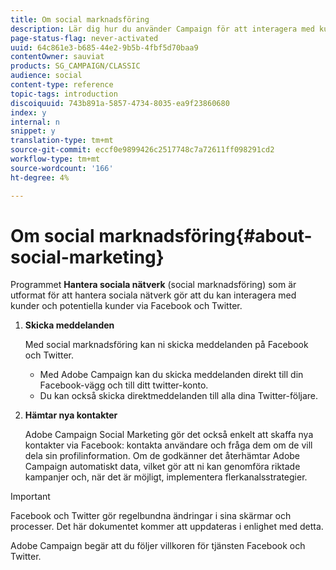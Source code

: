 ```yaml
---
title: Om social marknadsföring
description: Lär dig hur du använder Campaign för att interagera med kunder via Facebook och Twitter.
page-status-flag: never-activated
uuid: 64c861e3-b685-44e2-9b5b-4fbf5d70baa9
contentOwner: sauviat
products: SG_CAMPAIGN/CLASSIC
audience: social
content-type: reference
topic-tags: introduction
discoiquuid: 743b891a-5857-4734-8035-ea9f23860680
index: y
internal: n
snippet: y
translation-type: tm+mt
source-git-commit: eccf0e9899426c2517748c7a72611ff098291cd2
workflow-type: tm+mt
source-wordcount: '166'
ht-degree: 4%

---
```



# Om social marknadsföring{#about-social-marketing}

Programmet **Hantera sociala nätverk** (social marknadsföring) som är utformat för att hantera sociala nätverk gör att du kan interagera med kunder och potentiella kunder via Facebook och Twitter.

1. **Skicka meddelanden**

   Med social marknadsföring kan ni skicka meddelanden på Facebook och Twitter.

   * Med Adobe Campaign kan du skicka meddelanden direkt till din Facebook-vägg och till ditt twitter-konto.
   * Du kan också skicka direktmeddelanden till alla dina Twitter-följare.

1. **Hämtar nya kontakter**

   Adobe Campaign Social Marketing gör det också enkelt att skaffa nya kontakter via Facebook: kontakta användare och fråga dem om de vill dela sin profilinformation. Om de godkänner det återhämtar Adobe Campaign automatiskt data, vilket gör att ni kan genomföra riktade kampanjer och, när det är möjligt, implementera flerkanalsstrategier.

>[!IMPORTANT]
>
>Facebook och Twitter gör regelbundna ändringar i sina skärmar och processer. Det här dokumentet kommer att uppdateras i enlighet med detta.
>
>Adobe Campaign begär att du följer villkoren för tjänsten Facebook och Twitter.
